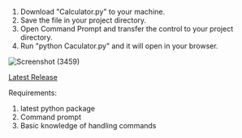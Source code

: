 1. Download "Calculator.py" to your machine.
2. Save the file in your project directory.
3. Open Command Prompt and transfer the control to your project directory.
4. Run "python Caculator.py" and it will open in your browser.

![Screenshot (3459)](https://github.com/user-attachments/assets/be66ac48-1646-42db-a2e9-fdf163013586)

[Latest Release](https://github.com/SriRanjani30/Calculator/releases/latest)

Requirements:

1. latest python package
2. Command prompt
3. Basic knowledge of handling commands

